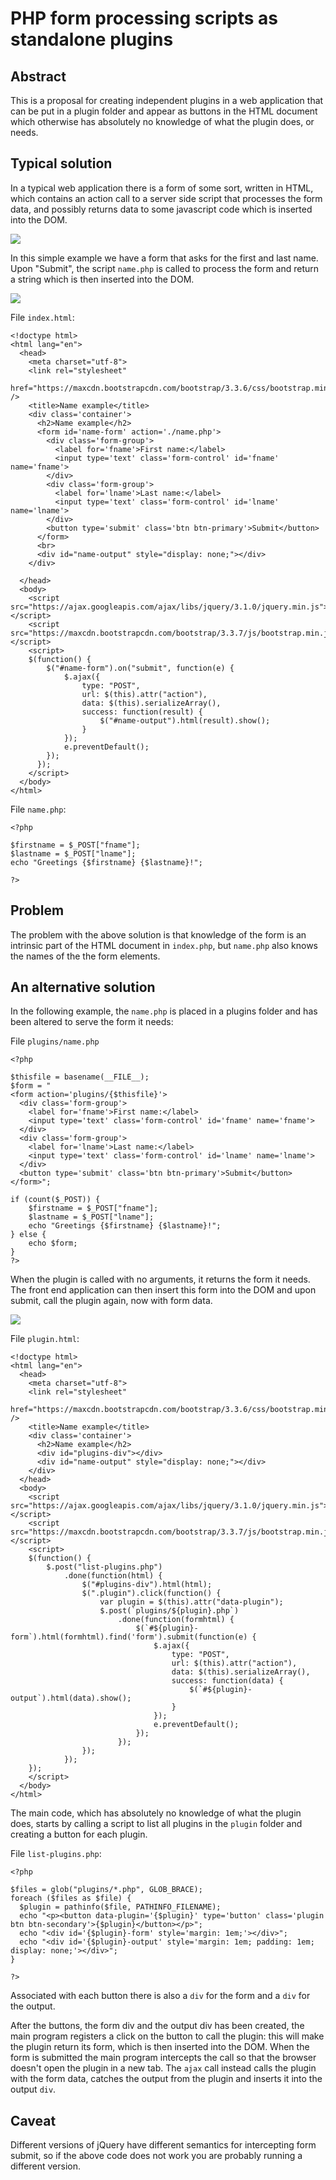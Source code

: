 # PHP form processing scripts as standalone plugins

## Abstract
This is a proposal for creating independent plugins in a web application that
can be put in a plugin folder and appear as buttons in the HTML document which
otherwise has absolutely no knowledge of what the plugin does, or needs.

## Typical solution

In a typical web application there is a form of some sort, written in HTML,
which contains an action call to a server side script that processes the
form data, and possibly returns data to some javascript code which is inserted
into the DOM.

<img src="usual-solution.jpg">

In this simple example we have a form that asks for the first and last name.
Upon "Submit", the script `name.php` is called to process the form and return
a string which is then inserted into the DOM.

<img src="standardform.png">

File `index.html`:
````{verbatim}
<!doctype html>
<html lang="en">
  <head>
    <meta charset="utf-8">
    <link rel="stylesheet"
          href="https://maxcdn.bootstrapcdn.com/bootstrap/3.3.6/css/bootstrap.min.css" />
    <title>Name example</title>
    <div class='container'>
      <h2>Name example</h2>
      <form id='name-form' action='./name.php'>
        <div class='form-group'>
          <label for='fname'>First name:</label>
          <input type='text' class='form-control' id='fname' name='fname'>
        </div>
        <div class='form-group'>
          <label for='lname'>Last name:</label>
          <input type='text' class='form-control' id='lname' name='lname'>
        </div>
        <button type='submit' class='btn btn-primary'>Submit</button>
      </form>
      <br>
      <div id="name-output" style="display: none;"></div>
    </div>

  </head>
  <body>
    <script src="https://ajax.googleapis.com/ajax/libs/jquery/3.1.0/jquery.min.js"></script>
    <script src="https://maxcdn.bootstrapcdn.com/bootstrap/3.3.7/js/bootstrap.min.js"></script>
    <script>
    $(function() {
        $("#name-form").on("submit", function(e) {
            $.ajax({
                type: "POST",
                url: $(this).attr("action"),
                data: $(this).serializeArray(),
                success: function(result) {
                    $("#name-output").html(result).show();
                }
            });
            e.preventDefault();
        });
      });
    </script>
  </body>
</html>
````

File `name.php`:
````{verbatim}
<?php

$firstname = $_POST["fname"];
$lastname = $_POST["lname"];
echo "Greetings {$firstname} {$lastname}!";

?>
````

## Problem

The problem with the above solution is that knowledge of the form is an intrinsic part of the HTML document
in `index.php`, but `name.php` also knows the names of the the form elements.  

## An alternative solution

In the following example, the `name.php` is placed in a plugins folder and has been altered
to serve the form it needs:

File `plugins/name.php`
````{verbatim}
<?php

$thisfile = basename(__FILE__);
$form = "
<form action='plugins/{$thisfile}'>
  <div class='form-group'>
    <label for='fname'>First name:</label>
    <input type='text' class='form-control' id='fname' name='fname'>
  </div>
  <div class='form-group'>
    <label for='lname'>Last name:</label>
    <input type='text' class='form-control' id='lname' name='lname'>
  </div>
  <button type='submit' class='btn btn-primary'>Submit</button>
</form>";

if (count($_POST)) {
    $firstname = $_POST["fname"];
    $lastname = $_POST["lname"];
    echo "Greetings {$firstname} {$lastname}!";
} else {
    echo $form;
}
?>
````
When the plugin is called with no arguments, it returns the form it needs.
The front end application can then insert this form into the DOM and upon
submit, call the plugin again, now with form data.

<img src="new-solution.jpg">


File `plugin.html`:
````{verbatim}
<!doctype html>
<html lang="en">
  <head>
    <meta charset="utf-8">
    <link rel="stylesheet" 
          href="https://maxcdn.bootstrapcdn.com/bootstrap/3.3.6/css/bootstrap.min.css" />
    <title>Name example</title>
    <div class='container'>
      <h2>Name example</h2>
      <div id="plugins-div"></div>
      <div id="name-output" style="display: none;"></div>
    </div>
  </head>
  <body>
    <script src="https://ajax.googleapis.com/ajax/libs/jquery/3.1.0/jquery.min.js"></script>
    <script src="https://maxcdn.bootstrapcdn.com/bootstrap/3.3.7/js/bootstrap.min.js"></script>
    <script>
    $(function() {
        $.post("list-plugins.php")
            .done(function(html) {
                $("#plugins-div").html(html);
                $(".plugin").click(function() {
                    var plugin = $(this).attr("data-plugin");
                    $.post(`plugins/${plugin}.php`)
                        .done(function(formhtml) {
                            $(`#${plugin}-form`).html(formhtml).find('form').submit(function(e) {
                                $.ajax({
                                    type: "POST",
                                    url: $(this).attr("action"),
                                    data: $(this).serializeArray(),
                                    success: function(data) {
                                        $(`#${plugin}-output`).html(data).show();
                                    }
                                });
                                e.preventDefault();
                            });
                        });
                });
            });
    });
    </script>
  </body>
</html>
````
The main code, which has absolutely no knowledge of what the plugin does,
starts by calling a script to list all plugins in the `plugin` folder and
creating a button for each plugin.

File `list-plugins.php`:
````{verbatim}
<?php

$files = glob("plugins/*.php", GLOB_BRACE);
foreach ($files as $file) {
  $plugin = pathinfo($file, PATHINFO_FILENAME);
  echo "<p><button data-plugin='{$plugin}' type='button' class='plugin btn btn-secondary'>{$plugin}</button></p>";
  echo "<div id='{$plugin}-form' style='margin: 1em;'></div>";
  echo "<div id='{$plugin}-output' style='margin: 1em; padding: 1em; display: none;'></div>";
}

?>
````
Associated with each button there is also a `div` for the form and a `div` for the output.

After the buttons, the form div and the output div has been created, the main program
registers a click on the button to call the plugin: this will make the plugin return its
form, which is then inserted into the DOM.  When the form is submitted the main program
intercepts the call so that the browser doesn't open the plugin in a new tab.
The `ajax` call instead calls the plugin with the form data, catches the output from
the plugin and inserts it into the output `div`.

## Caveat

Different versions of jQuery have different semantics for intercepting form submit, so
if the above code does not work you are probably running a different version.
